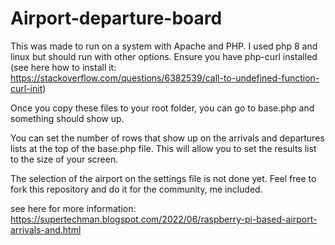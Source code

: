 # Airport-departure-board
This was made to run on a system with Apache and PHP. I used php 8 and linux but should run with other options. Ensure you have php-curl installed (see here how to install it: https://stackoverflow.com/questions/6382539/call-to-undefined-function-curl-init)

Once you copy these files to your root folder, you can go to base.php and something should show up. 

You can set the number of rows that show up on the arrivals and departures lists at the top of the base.php file. This will allow you to set the results list to the size of your screen.

The selection of the airport on the settings file is not done yet. Feel free to fork this repository and do it for the community, me included.

see here for more information: https://supertechman.blogspot.com/2022/06/raspberry-pi-based-airport-arrivals-and.html
